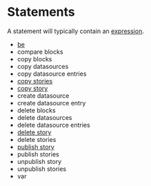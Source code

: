 # Statements

A statement will typically contain an [expression](expressions.html).

* [be](be.html)
* compare blocks
* copy blocks
* copy datasources
* copy datasource entries
* [copy stories](copy-stories.html)
* [copy story](copy-story.html)
* create datasource
* create datasource entry
* delete blocks
* delete datasources
* delete datasource entries
* [delete story](delete-story.html)
* delete stories
* [publish story](publish-story.html)
* publish stories
* unpublish story
* unpublish stories
* var
